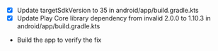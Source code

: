 - [x] Update targetSdkVersion to 35 in android/app/build.gradle.kts
- [x] Update Play Core library dependency from invalid 2.0.0 to 1.10.3 in android/app/build.gradle.kts
- Build the app to verify the fix
